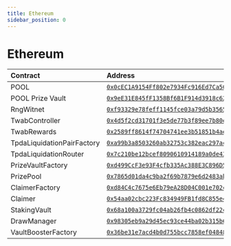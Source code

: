 ```yaml
---
title: Ethereum
sidebar_position: 0
---
```


# Ethereum

| Contract | Address |
| :--- | :--- |
| POOL | [`0x0cEC1A9154Ff802e7934Fc916Ed7Ca50bDE6844e`](https://etherscan.io/address/0x0cEC1A9154Ff802e7934Fc916Ed7Ca50bDE6844e) |
| POOL Prize Vault | [`0x9eE31E845fF1358Bf6B1F914d3918c6223c75573`](https://etherscan.io/token/0x9eE31E845fF1358Bf6B1F914d3918c6223c75573) |
| RngWitnet | [`0xf93329e78feff1145fce03a79d5b356588dea215`](https://etherscan.io/address/0xf93329e78feff1145fce03a79d5b356588dea215) |
| TwabController | [`0x4d5f2cd31701f3e5de77b3f89ee7b80eb87b4acc`](https://etherscan.io/address/0x4d5f2cd31701f3e5de77b3f89ee7b80eb87b4acc) |
| TwabRewards | [`0x2589ff8614f74704741ee3b51851b4ae812f1a21`](https://etherscan.io/address/0x2589ff8614f74704741ee3b51851b4ae812f1a21) |
| TpdaLiquidationPairFactory | [`0xa99b3a8503260ab32753c382eac297acd4a43908`](https://etherscan.io/address/0xa99b3a8503260ab32753c382eac297acd4a43908) |
| TpdaLiquidationRouter | [`0x7c210be12bcef8090610914189a0de43e2192ea0`](https://etherscan.io/address/0x7c210be12bcef8090610914189a0de43e2192ea0) |
| PrizeVaultFactory | [`0xd499CcF3e93F4cfb335Ac388E3C896D59cdDe7c3`](https://etherscan.io/address/0xd499CcF3e93F4cfb335Ac388E3C896D59cdDe7c3) |
| PrizePool | [`0x7865d01da4c9ba2f69b7879e6d2483ab6b354d95`](https://etherscan.io/address/0x7865d01da4c9ba2f69b7879e6d2483ab6b354d95) |
| ClaimerFactory | [`0xd84C4c7675e6Eb79eA28D04C001e702cCC679E80`](https://etherscan.io/address/0xd84C4c7675e6Eb79eA28D04C001e702cCC679E80) |
| Claimer | [`0x54aa02cbc223Fc834949FB1fd8C855e4dA126c7D`](https://etherscan.io/address/0x54aa02cbc223Fc834949FB1fd8C855e4dA126c7D) |
| StakingVault | [`0x68a100a3729fc04ab26fb4c0862df22ceec2f18b`](https://etherscan.io/address/0x68a100a3729fc04ab26fb4c0862df22ceec2f18b) |
| DrawManager | [`0x98305eb9a29d45ec93ce44ba02b315b631c675a7`](https://etherscan.io/address/0x98305eb9a29d45ec93ce44ba02b315b631c675a7) |
| VaultBoosterFactory | [`0x36be31e7acd4b0d755bcc7858ef04848a3ec66c6`](https://etherscan.io/address/0x36be31e7acd4b0d755bcc7858ef04848a3ec66c6) |

